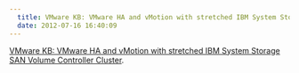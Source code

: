 ```yaml
---
  title: VMware KB: VMware HA and vMotion with stretched IBM System Storage SAN Volume Controller Cluster
  date: 2012-07-16 16:40:09
---
```


[VMware KB: VMware HA and vMotion with stretched IBM System Storage SAN Volume Controller Cluster](http://kb.vmware.com/selfservice/microsites/search.do?language=en_US&cmd=displayKC&externalId=2000948).
